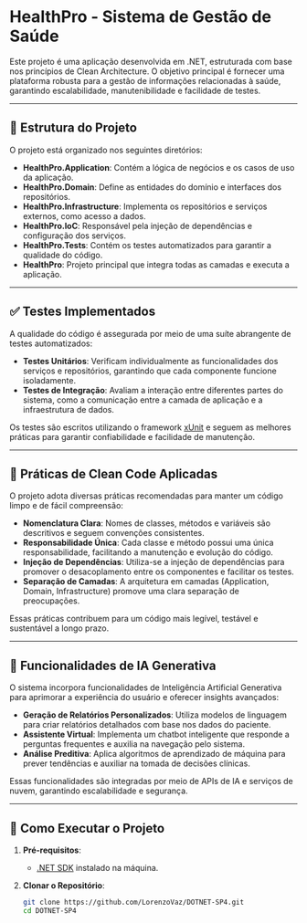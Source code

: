 # HealthPro - Sistema de Gestão de Saúde

Este projeto é uma aplicação desenvolvida em .NET, estruturada com base nos princípios de Clean Architecture. O objetivo principal é fornecer uma plataforma robusta para a gestão de informações relacionadas à saúde, garantindo escalabilidade, manutenibilidade e facilidade de testes.

---

## 📁 Estrutura do Projeto

O projeto está organizado nos seguintes diretórios:

- **HealthPro.Application**: Contém a lógica de negócios e os casos de uso da aplicação.
- **HealthPro.Domain**: Define as entidades do domínio e interfaces dos repositórios.
- **HealthPro.Infrastructure**: Implementa os repositórios e serviços externos, como acesso a dados.
- **HealthPro.IoC**: Responsável pela injeção de dependências e configuração dos serviços.
- **HealthPro.Tests**: Contém os testes automatizados para garantir a qualidade do código.
- **HealthPro**: Projeto principal que integra todas as camadas e executa a aplicação.

---

## ✅ Testes Implementados

A qualidade do código é assegurada por meio de uma suíte abrangente de testes automatizados:

- **Testes Unitários**: Verificam individualmente as funcionalidades dos serviços e repositórios, garantindo que cada componente funcione isoladamente.
- **Testes de Integração**: Avaliam a interação entre diferentes partes do sistema, como a comunicação entre a camada de aplicação e a infraestrutura de dados.

Os testes são escritos utilizando o framework [xUnit](https://xunit.net/) e seguem as melhores práticas para garantir confiabilidade e facilidade de manutenção.

---

## 🧼 Práticas de Clean Code Aplicadas

O projeto adota diversas práticas recomendadas para manter um código limpo e de fácil compreensão:

- **Nomenclatura Clara**: Nomes de classes, métodos e variáveis são descritivos e seguem convenções consistentes.
- **Responsabilidade Única**: Cada classe e método possui uma única responsabilidade, facilitando a manutenção e evolução do código.
- **Injeção de Dependências**: Utiliza-se a injeção de dependências para promover o desacoplamento entre os componentes e facilitar os testes.
- **Separação de Camadas**: A arquitetura em camadas (Application, Domain, Infrastructure) promove uma clara separação de preocupações.

Essas práticas contribuem para um código mais legível, testável e sustentável a longo prazo.

---

## 🤖 Funcionalidades de IA Generativa

O sistema incorpora funcionalidades de Inteligência Artificial Generativa para aprimorar a experiência do usuário e oferecer insights avançados:

- **Geração de Relatórios Personalizados**: Utiliza modelos de linguagem para criar relatórios detalhados com base nos dados do paciente.
- **Assistente Virtual**: Implementa um chatbot inteligente que responde a perguntas frequentes e auxilia na navegação pelo sistema.
- **Análise Preditiva**: Aplica algoritmos de aprendizado de máquina para prever tendências e auxiliar na tomada de decisões clínicas.

Essas funcionalidades são integradas por meio de APIs de IA e serviços de nuvem, garantindo escalabilidade e segurança.

---

## 🚀 Como Executar o Projeto

1. **Pré-requisitos**:
   - [.NET SDK](https://dotnet.microsoft.com/download) instalado na máquina.

2. **Clonar o Repositório**:
   ```bash
   git clone https://github.com/LorenzoVaz/DOTNET-SP4.git
   cd DOTNET-SP4
